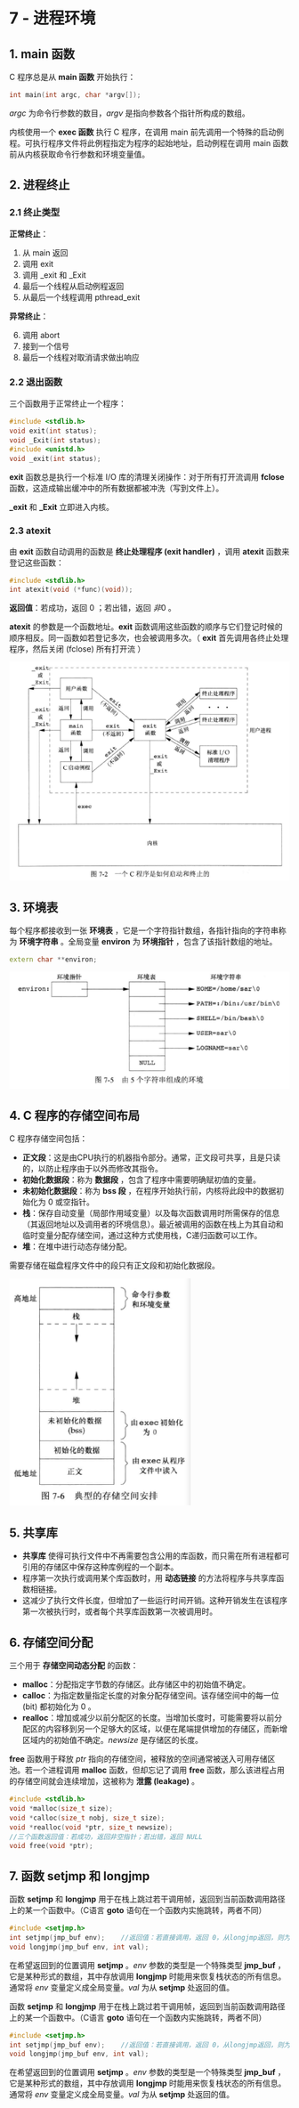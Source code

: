 # 7 - 进程环境

## 1. main 函数

C 程序总是从 **main 函数** 开始执行：

```c++
int main(int argc, char *argv[]);
```

$argc$ 为命令行参数的数目，$argv$ 是指向参数各个指针所构成的数组。

内核使用一个 **exec 函数** 执行 C 程序，在调用 main 前先调用一个特殊的启动例程。可执行程序文件将此例程指定为程序的起始地址，启动例程在调用 main 函数前从内核获取命令行参数和环境变量值。

## 2. 进程终止

### 2.1 终止类型 

**正常终止**：

1. 从 main 返回
2. 调用 exit
3. 调用 _exit 和 _Exit
4. 最后一个线程从启动例程返回
5. 从最后一个线程调用 pthread_exit

**异常终止**：

6. 调用 abort
7. 接到一个信号
8. 最后一个线程对取消请求做出响应

### 2.2 退出函数

三个函数用于正常终止一个程序：

```c++
#include <stdlib.h>
void exit(int status);
void _Exit(int status);
#include <unistd.h>
void _exit(int status);
```

**exit** 函数总是执行一个标准 I/O 库的清理关闭操作：对于所有打开流调用 **fclose** 函数，这造成输出缓冲中的所有数据都被冲洗（写到文件上）。

**_exit** 和 **_Exit** 立即进入内核。

### 2.3 atexit

由 **exit** 函数自动调用的函数是 **终止处理程序 (exit handler)** ，调用 **atexit** 函数来登记这些函数：

```c++
#include <stdlib.h>
int atexit(void (*func)(void));
```

**返回值**：若成功，返回 $0$ ；若出错，返回 $非0$ 。

**atexit** 的参数是一个函数地址。**exit** 函数调用这些函数的顺序与它们登记时候的顺序相反。同一函数如若登记多次，也会被调用多次。（ **exit** 首先调用各终止处理程序，然后关闭 (fclose) 所有打开流 ）

![](./img/7-161.png)

## 3. 环境表

每个程序都接收到一张 **环境表** ，它是一个字符指针数组，各指针指向的字符串称为 **环境字符串** 。全局变量 **environ** 为 **环境指针** ，包含了该指针数组的地址。

```c++
extern char **environ;
```

![](./img/7-163.png)

## 4. C 程序的存储空间布局

C 程序存储空间包括：

- **正文段**：这是由CPU执行的机器指令部分。通常，正文段可共享，且是只读的，以防止程序由于以外而修改其指令。
- **初始化数据段**：称为 **数据段** ，包含了程序中需要明确赋初值的变量。
- **未初始化数据段**：称为 **bss 段** ，在程序开始执行前，内核将此段中的数据初始化为 $0$ 或空指针。
- **栈**：保存自动变量（局部作用域变量）以及每次函数调用时所需保存的信息（其返回地址以及调用者的环境信息）。最近被调用的函数在栈上为其自动和临时变量分配存储空间，通过这种方式使用栈，C递归函数可以工作。
- **堆**：在堆中进行动态存储分配。

需要存储在磁盘程序文件中的段只有正文段和初始化数据段。

![](./img/7-164.png)



## 5. 共享库

- **共享库** 使得可执行文件中不再需要包含公用的库函数，而只需在所有进程都可引用的存储区中保存这种库例程的一个副本。
- 程序第一次执行或调用某个库函数时，用 **动态链接** 的方法将程序与共享库函数相链接。
- 这减少了执行文件长度，但增加了一些运行时间开销。这种开销发生在该程序第一次被执行时，或者每个共享库函数第一次被调用时。

## 6. 存储空间分配

三个用于 **存储空间动态分配** 的函数：

- **malloc**：分配指定字节数的存储区。此存储区中的初始值不确定。
- **calloc**：为指定数量指定长度的对象分配存储空间。该存储空间中的每一位 (bit) 都初始化为 $0$ 。
- **realloc**：增加或减少以前分配区的长度。当增加长度时，可能需要将以前分配区的内容移到另一个足够大的区域，以便在尾端提供增加的存储区，而新增区域内的初始值不确定。$newsize$ 是存储区的长度。

**free** 函数用于释放 $ptr$ 指向的存储空间，被释放的空间通常被送入可用存储区池。若一个进程调用 **malloc** 函数，但却忘记了调用 **free** 函数，那么该进程占用的存储空间就会连续增加，这被称为 **泄露 (leakage)** 。

```c++
#include <stdlib.h>
void *malloc(size_t size);
void *calloc(size_t nobj, size_t size);
void *realloc(void *ptr, size_t newsize);
//三个函数返回值：若成功，返回非空指针；若出错，返回 NULL
void free(void *ptr);
```

## 7. 函数 setjmp 和 longjmp

函数 **setjmp** 和 **longjmp** 用于在栈上跳过若干调用帧，返回到当前函数调用路径上的某一个函数中。（C语言 **goto** 语句在一个函数内实施跳转，两者不同）

```c++
#include <setjmp.h>
int setjmp(jmp_buf env);	//返回值：若直接调用，返回 0，从longjmp返回，则为非 0
void longjmp(jmp_buf env, int val);
```

在希望返回到的位置调用 **setjmp** 。$env$ 参数的类型是一个特殊类型 **jmp_buf** ，它是某种形式的数组，其中存放调用 **longjmp** 时能用来恢复栈状态的所有信息。通常将 $env$ 变量定义成全局变量。$val$ 为从 **setjmp** 处返回的值。


函数 **setjmp** 和 **longjmp** 用于在栈上跳过若干调用帧，返回到当前函数调用路径上的某一个函数中。（C语言 **goto** 语句在一个函数内实施跳转，两者不同）

```c++
#include <setjmp.h>
int setjmp(jmp_buf env);	//返回值：若直接调用，返回 0，从longjmp返回，则为非 0
void longjmp(jmp_buf env, int val);
```

在希望返回到的位置调用 **setjmp** 。$env$ 参数的类型是一个特殊类型 **jmp_buf** ，它是某种形式的数组，其中存放调用 **longjmp** 时能用来恢复栈状态的所有信息。通常将 $env$ 变量定义成全局变量。$val$ 为从 **setjmp** 处返回的值。























